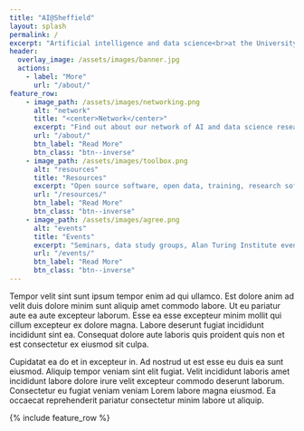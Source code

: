 ```yaml
---
title: "AI@Sheffield"
layout: splash
permalink: /
excerpt: "Artificial intelligence and data science<br>at the University of Sheffield"
header:
  overlay_image: /assets/images/banner.jpg
  actions:
    - label: "More"
      url: "/about/"
feature_row:
    - image_path: /assets/images/networking.png
      alt: "network"
      title: "<center>Network</center>"
      excerpt: "Find out about our network of AI and data science researchers"
      url: "/about/"
      btn_label: "Read More"
      btn_class: "btn--inverse"
    - image_path: /assets/images/toolbox.png
      alt: "resources"
      title: "Resources"
      excerpt: "Open source software, open data, training, research software engineering"
      url: "/resources/"
      btn_label: "Read More"
      btn_class: "btn--inverse"
    - image_path: /assets/images/agree.png
      alt: "events"
      title: "Events"
      excerpt: "Seminars, data study groups, Alan Turing Institute events, meet-ups"
      url: "/events/"
      btn_label: "Read More"
      btn_class: "btn--inverse"
---
```


Tempor velit sint sunt ipsum tempor enim ad qui ullamco. Est dolore anim ad velit duis dolore minim sunt aliquip amet commodo labore. Ut eu pariatur aute ea aute excepteur laborum. Esse ea esse excepteur minim mollit qui cillum excepteur ex dolore magna. Labore deserunt fugiat incididunt incididunt sint ea. Consequat dolore aute laboris quis proident quis non et est consectetur ex eiusmod sit culpa.

Cupidatat ea do et in excepteur in. Ad nostrud ut est esse eu duis ea sunt eiusmod. Aliquip tempor veniam sint elit fugiat. Velit incididunt laboris amet incididunt labore dolore irure velit excepteur commodo deserunt laborum. Consectetur eu fugiat veniam veniam Lorem labore magna eiusmod. Ea occaecat reprehenderit pariatur consectetur minim labore ut aliquip.

{% include feature_row %}
